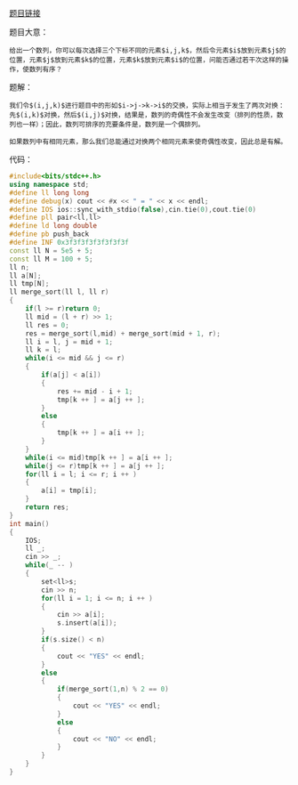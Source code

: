 [题目链接](https://codeforces.com/contest/1591/problem/D)

题目大意：

    给出一个数列，你可以每次选择三个下标不同的元素$i,j,k$，然后令元素$i$放到元素$j$的位置，元素$j$放到元素$k$的位置，元素$k$放到元素$i$的位置，问能否通过若干次这样的操作，使数列有序？

题解：

    我们令$(i,j,k)$进行题目中的形如$i->j->k->i$的交换，实际上相当于发生了两次对换：先$(i,k)$对换，然后$(i,j)$对换，结果是，数列的奇偶性不会发生改变（排列的性质，数列也一样）；因此，数列可排序的充要条件是，数列是一个偶排列。

    如果数列中有相同元素，那么我们总能通过对换两个相同元素来使奇偶性改变，因此总是有解。
    
代码：

```cpp
#include<bits/stdc++.h>
using namespace std;
#define ll long long
#define debug(x) cout << #x << " = " << x << endl;
#define IOS ios::sync_with_stdio(false),cin.tie(0),cout.tie(0)
#define pll pair<ll,ll>
#define ld long double
#define pb push_back
#define INF 0x3f3f3f3f3f3f3f3f
const ll N = 5e5 + 5;
const ll M = 100 + 5;
ll n;
ll a[N];
ll tmp[N];
ll merge_sort(ll l, ll r)
{
	if(l >= r)return 0;
	ll mid = (l + r) >> 1;
	ll res = 0;
	res = merge_sort(l,mid) + merge_sort(mid + 1, r);
	ll i = l, j = mid + 1;
	ll k = l;
	while(i <= mid && j <= r)
	{
		if(a[j] < a[i])
		{
			res += mid - i + 1;
			tmp[k ++ ] = a[j ++ ];
		}
		else
		{
			tmp[k ++ ] = a[i ++ ];
		}
	}
	while(i <= mid)tmp[k ++ ] = a[i ++ ];
	while(j <= r)tmp[k ++ ] = a[j ++ ];
	for(ll i = l; i <= r; i ++ )
	{
		a[i] = tmp[i];
	}
	return res;
}
int main()
{
	IOS;
	ll _;
	cin >> _;
	while(_ -- )
	{
		set<ll>s;
		cin >> n;
		for(ll i = 1; i <= n; i ++ )
		{
			cin >> a[i];
			s.insert(a[i]);
		}
		if(s.size() < n)
		{
			cout << "YES" << endl;
		}
		else
		{
			if(merge_sort(1,n) % 2 == 0)
			{
				cout << "YES" << endl;
			}
			else
			{
				cout << "NO" << endl;
			}
		}
	}
}
```
